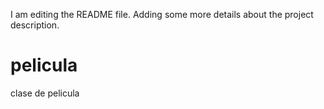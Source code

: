 I am editing the README file. Adding some more details about the project description.
# pelicula
clase de pelicula
